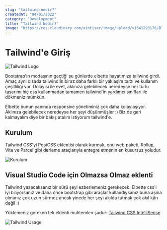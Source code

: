 ```yaml
---
slug: "tailwind-nedir?"
createdAt: "04/01/2022"
category: "Development"
title: "Tailwind Nedir?"
image: "https://res.cloudinary.com/aintisar/image/upload/v1641293176/Blog/tailwind-thumb_g61fer.jpg"
---
```


# Tailwind'e Giriş

![Tailwind Logo](https://res.cloudinary.com/aintisar/image/upload/v1641293176/Blog/tailwind-thumb_g61fer.jpg)

Bootstrap'ın modasının geçtiği şu günlerde elbette hayatımıza tailwind girdi. Amaç aynı olsada tailwind'in biraz daha farklı bir yaklaşım tarzı ve kullanım çeşitliliği var. Dolayısı ile evet, aklınıza gelebilecek neredeyse her türlü tasarımı hiç css kullanmadan tamamen tailwind'in yardımcı sınıfları ile dökmeniz mümkün.

Elbette bunun yanında responsive yönetiminiz çok daha kolaylaşıyor. Aklınıza gelebilecek neredeyse her şeyi düşünmüşler :) Biz de geri kalmayalım diye bir bakış atalım istiyorum tailwind'e.

## Kurulum

Tailwind CSS'yi PostCSS eklentisi olarak kurmak, onu web paketi, Rollup, Vite ve Parcel gibi derleme araçlarıyla entegre etmenin en kusursuz yoludur.

![Kurulum](https://i.imgur.com/HRbBpQQ.jpg)

## Visual Studio Code için Olmazsa Olmaz eklenti

Tailwind yazacaksanız bir sürü şeyi ezberlemeniz gerekecek. Elbette css'i iyi biliyorsanız ve daha önce bootstrap gibi araçlar kullandıysanız buna aşina olmanız çok uzun sürmez ancak yinede her şeyi akılda tutmak çok akıl kârı değil :)

Yüklemeniz gereken tek eklenti muhtemlen şudur: [Tailwind CSS IntelliSense](https://marketplace.visualstudio.com/items?itemName=bradlc.vscode-tailwindcss)

![Tailwind Usage](https://i.imgur.com/FRkP7fj.png)
